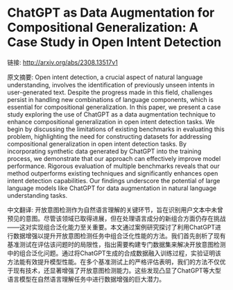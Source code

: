 # ChatGPT as Data Augmentation for Compositional Generalization: A Case Study in Open Intent Detection

链接: http://arxiv.org/abs/2308.13517v1

原文摘要:
Open intent detection, a crucial aspect of natural language understanding,
involves the identification of previously unseen intents in user-generated
text. Despite the progress made in this field, challenges persist in handling
new combinations of language components, which is essential for compositional
generalization. In this paper, we present a case study exploring the use of
ChatGPT as a data augmentation technique to enhance compositional
generalization in open intent detection tasks. We begin by discussing the
limitations of existing benchmarks in evaluating this problem, highlighting the
need for constructing datasets for addressing compositional generalization in
open intent detection tasks. By incorporating synthetic data generated by
ChatGPT into the training process, we demonstrate that our approach can
effectively improve model performance. Rigorous evaluation of multiple
benchmarks reveals that our method outperforms existing techniques and
significantly enhances open intent detection capabilities. Our findings
underscore the potential of large language models like ChatGPT for data
augmentation in natural language understanding tasks.

中文翻译:
开放意图检测作为自然语言理解的关键环节，旨在识别用户文本中未曾预见的意图。尽管该领域已取得进展，但在处理语言成分的新组合方面仍存在挑战——这对实现组合泛化能力至关重要。本文通过案例研究探讨了利用ChatGPT进行数据增强以提升开放意图检测任务中组合泛化性能的方法。我们首先剖析了现有基准测试在评估该问题时的局限性，指出需要构建专门数据集来解决开放意图检测中的组合泛化问题。通过将ChatGPT生成的合成数据融入训练过程，实验证明该方法能有效提升模型性能。在多个基准测试上的严格评估表明，我们的方法不仅优于现有技术，还显著增强了开放意图检测能力。这些发现凸显了ChatGPT等大型语言模型在自然语言理解任务中进行数据增强的巨大潜力。
